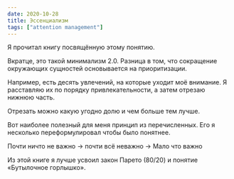 ```yaml
---
date: 2020-10-28
title: Эссенциализм
tags: ["attention management"]
---
```


Я прочитал книгу посвящённую этому понятию.

Вкратце, это такой минимализм 2.0. Разница в том, что сокращение окружающих сущностей основывается на приоритизации. 

Например, есть десять увлечений, на которые уходит моё внимание. Я расставляю их по порядку привлекательности, а затем отрезаю нижнюю часть.

Отрезать можно какую угодно долю и чем больше тем лучше. 

Вот наиболее полезный для меня принцип из перечисленных. Его я несколько переформулировал чтобы было понятнее.

Почти ничто не важно → почти всё неважно → Мало что важно

Из этой книге я лучше усвоил закон Парето (80/20) и понятие «Бутылочное горлышко».